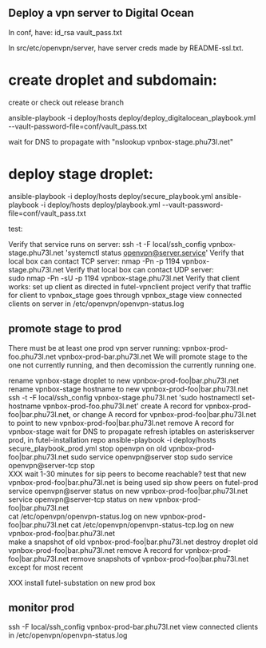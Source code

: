 ## Deploy a vpn server to Digital Ocean

In conf, have:
id_rsa
vault_pass.txt

In src/etc/openvpn/server, have server creds made by README-ssl.txt.

# create droplet and subdomain:

create or check out release branch

  ansible-playbook -i deploy/hosts deploy/deploy_digitalocean_playbook.yml  --vault-password-file=conf/vault_pass.txt

wait for DNS to propagate with "nslookup vpnbox-stage.phu73l.net"

# deploy stage droplet:

  ansible-playbook -i deploy/hosts deploy/secure_playbook.yml
  ansible-playbook -i deploy/hosts deploy/playbook.yml --vault-password-file=conf/vault_pass.txt

test:

  Verify that service runs on server:
  ssh -t -F local/ssh_config vpnbox-stage.phu73l.net 'systemctl status openvpn@server.service'
  Verify that local box can contact TCP server:
  nmap -Pn -p 1194 vpnbox-stage.phu73l.net
  Verify that local box can contact UDP server:  
  sudo nmap -Pn -sU -p 1194 vpnbox-stage.phu73l.net
  Verify that client works:
  set up client as directed in futel-vpnclient project
  verify that traffic for client to vpnbox_stage goes through vpnbox_stage
  view connected clients on server in /etc/openvpn/openvpn-status.log

## promote stage to prod

There must be at least one prod vpn server running:
vpnbox-prod-foo.phu73l.net
vpnbox-prod-bar.phu73l.net
We will promote stage to the one not currently running, and then decomission the currently running one.

rename vpnbox-stage droplet to new vpnbox-prod-foo|bar.phu73l.net
rename vpnbox-stage hostname to new vpnbox-prod-foo|bar.phu73l.net
  ssh -t -F local/ssh_config vpnbox-stage.phu73l.net 'sudo hostnamectl set-hostname vpnbox-prod-foo.phu73l.net'
create A record for vpnbox-prod-foo|bar.phu73l.net, or change A record for vpnbox-prod-foo|bar.phu73l.net to point to new vpnbox-prod-foo|bar.phu73l.net
remove A record for vpnbox-stage
wait for DNS to propagate
refresh iptables on asteriskserver prod, in futel-installation repo
  ansible-playbook -i deploy/hosts secure_playbook_prod.yml
stop openvpn on old vpnbox-prod-foo|bar.phu73l.net
  sudo service openvpn@server stop
  sudo service openvpn@server-tcp stop  
XXX wait 1-30 minutes for sip peers to become reachable?
test that new vpnbox-prod-foo|bar.phu73l.net is being used
  sip show peers on futel-prod
  service openvpn@server status on new vpnbox-prod-foo|bar.phu73l.net
  service openvpn@server-tcp status on new vpnbox-prod-foo|bar.phu73l.net  
  cat /etc/openvpn/openvpn-status.log on new vpnbox-prod-foo|bar.phu73l.net
  cat /etc/openvpn/openvpn-status-tcp.log on new vpnbox-prod-foo|bar.phu73l.net  
make a snapshot of old vpnbox-prod-foo|bar.phu73l.net
destroy droplet old vpnbox-prod-foo|bar.phu73l.net
remove A record for vpnbox-prod-foo|bar.phu73l.net
remove snapshots of vpnbox-prod-foo|bar.phu73l.net except for most recent

XXX install futel-substation on new prod box

## monitor prod

  ssh -F local/ssh_config vpnbox-prod-bar.phu73l.net
  view connected clients in /etc/openvpn/openvpn-status.log
